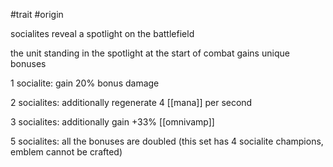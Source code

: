 #trait
#origin

socialites reveal a spotlight on the battlefield

the unit standing in the spotlight at the start of combat gains unique bonuses

1 socialite: gain 20% bonus damage

2 socialites: additionally regenerate 4 [[mana]] per second

3 socialites: additionally gain +33% [[omnivamp]]

5 socialites: all the bonuses are doubled (this set has 4 socialite champions, emblem cannot be crafted)